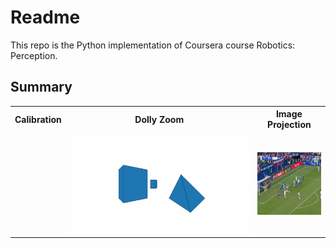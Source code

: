 # Readme

This repo is the Python implementation of Coursera course Robotics: Perception.

## Summary

<table>
  <tr>
    <th>Calibration</th>
    <th>Dolly Zoom</th>
    <th>Image Projection</th>
  </tr>
  <tr>
    <td></td>
    <td><img src="week_01/dolly_zoom/dolly_zoom/output/dolly_zoom_animation.gif" /></td>
    <td><img src="week_02/image_projection/image_projection/images/output/test1.png" width="200" height="100"></td>
  </tr>
</table>